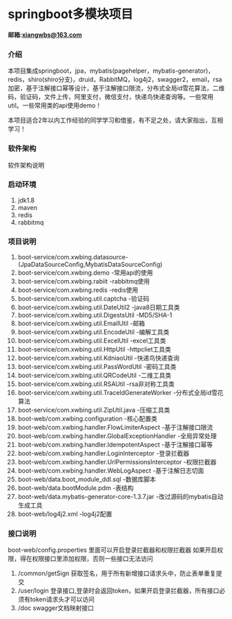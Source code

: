 # springboot多模块项目

**邮箱:xiangwbs@163.com**

### 介绍

本项目集成springboot，jpa，mybatis(pagehelper，mybatis-generator)，redis，shiro(shiro分支)，druid，RabbitMQ，log4j2，swagger2，email，rsa加密，基于注解接口幂等设计，基于注解接口限流，分布式全局id雪花算法，二维码，验证码，文件上传，阿里支付，微信支付，快递鸟快递查询等。一些常用util。一些常用类的api使用demo！

本项目适合2年以内工作经验的同学学习和借鉴，有不足之处，请大家指出，互相学习！

### 软件架构
软件架构说明


### 启动环境

1. jdk1.8
2. maven
3. redis
4. rabbitmq

### 项目说明

1. boot-service/com.xwbing.datasource-(JpaDataSourceConfig,MybatisDataSourceConfig)
2. boot-service/com.xwbing.demo -常用api的使用
3. boot-service/com.xwbing.rabiit -rabbitmq使用
4. boot-service/com.xwbing.redis -redis使用
5. boot-service/com.xwbing.util.captcha -验证码
6. boot-service/com.xwbing.util.DateUtil2 -java8日期工具类
7. boot-service/com.xwbing.util.DigestsUtil -MD5/SHA-1
8. boot-service/com.xwbing.util.EmailUtil -邮箱
9. boot-service/com.xwbing.util.EncodeUtil -编解工具类
10. boot-service/com.xwbing.util.ExcelUtil -excel工具类
11. boot-service/com.xwbing.util.HttpUtil -httpcliet工具类
12. boot-service/com.xwbing.util.KdniaoUtil -快递鸟快递查询
13. boot-service/com.xwbing.util.PassWordUtil -密码工具类
14. boot-service/com.xwbing.util.QRCodeUtil -二维工具类
15. boot-service/com.xwbing.util.RSAUtil -rsa非对称工具类
16. boot-service/com.xwbing.util.TraceIdGenerateWorker -分布式全局id雪花算法
17. boot-service/com.xwbing.util.ZipUtil.java -压缩工具类
18. boot-web/com.xwbing.configuration -核心配置类
19. boot-web/com.xwbing.handler.FlowLimiterAspect -基于注解接口限流
20. boot-web/com.xwbing.handler.GlobalExceptionHandler -全局异常处理
21. boot-web/com.xwbing.handler.IdempotentAspect -基于注解接口幂等
22. boot-web/com.xwbing.handler.LoginInterceptor -登录拦截器
23. boot-web/com.xwbing.handler.UrlPermissionsInterceptor -权限拦截器
24. boot-web/com.xwbing.handler.WebLogAspect -基于注解日志切面
25. boot-web/data.boot_module_ddl.sql -数据库脚本
26. boot-web/data.bootModule.pdm -表结构
27. boot-web/data.mybatis-generator-core-1.3.7.jar -改过源码的mybatis自动生成工具
28. boot-web/log4j2.xml -log4j2配置

### 接口说明

boot-web/config.properties 里面可以开启登录拦截器和权限拦截器
如果开启权限，得在权限接口里添加权限，否则一些接口无法访问

1. /common/getSign 获取签名，用于所有新增接口请求头中，防止表单重复提交
2. /user/login 登录接口,登录时会返回token，如果开启登录拦截器，所有接口必须有token请求头才可以访问
3. /doc swagger文档映射接口
